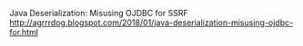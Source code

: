 Java Deserialization: Misusing OJDBC for SSRF
http://agrrrdog.blogspot.com/2018/01/java-deserialization-misusing-ojdbc-for.html
